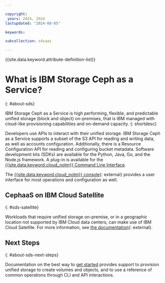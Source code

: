 ```yaml
---

copyright:
 years: 2024, 2024
lastupdated: "2024-08-05"

keywords:

subcollection: sdsaas

---
```

{{site.data.keyword.attribute-definition-list}}


# What is IBM Storage Ceph as a Service?
{: #about-sds}

IBM Storage Ceph as a Service is high performing, flexible, and predictable unified storage (block and object) on-premises, that is IBM managed with cloud-like provisioning capabilities and on-demand capacity.
{: shortdesc}



Developers use APIs to interact with their unified storage. IBM Storage Ceph as a Service supports a subset of the S3 API for reading and writing data, as well as accounts configuration. Additionally, there is a Resource Configuration API for reading and configuring bucket metadata. Software development kits (SDKs) are available for the Python, Java, Go, and the Node.js framework. A plug-in is available for the [{{site.data.keyword.cloud_notm}} Command Line Interface](/docs/cli?topic=cli-getting-started).

The [{{site.data.keyword.cloud_notm}} console](https://cloud.ibm.com/){: external} provides a user interface for most operations and configuration as well.

## CephaaS on IBM Cloud Satellite
{: #sds-satellite}

Workloads that require unified storage on-premise, or in a geographic location not supported by IBM Cloud data centers, can make use of IBM Cloud Satellite.  For more information, see [the documentation](/docs/satellite){: external}.

## Next Steps
{: #about-sds-next-steps}

Documentation on the best way to [get started](/docs/sdsaas?topic=sdsaas-getting-started) provides support to provision unified storage to create volumes and objects, and to use a reference of common operations through CLI and API interactions.
